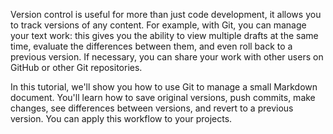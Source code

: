 Version control is useful for more than just code development, it allows you to track versions of any content. For example, with Git, you can manage your text work: this gives you the ability to view multiple drafts at the same time, evaluate the differences between them, and even roll back to a previous version. If necessary, you can share your work with other users on GitHub or other Git repositories.

In this tutorial, we'll show you how to use Git to manage a small Markdown document. You'll learn how to save original versions, push commits, make changes, see differences between versions, and revert to a previous version. You can apply this workflow to your projects.
